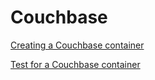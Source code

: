 # Couchbase

<!--codeinclude-->
[Creating a Couchbase container](../../modules/couchbase/couchbase.go)
<!--/codeinclude-->

<!--codeinclude-->
[Test for a Couchbase container](../../modules/couchbase/couchbase_test.go)
<!--/codeinclude-->
